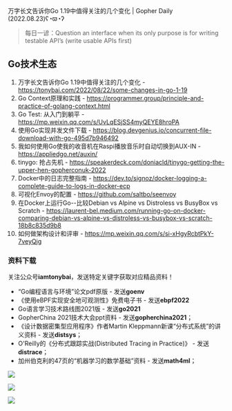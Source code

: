 万字长文告诉你Go 1.19中值得关注的几个变化 | Gopher Daily (2022.08.23)ʕ◔ϖ◔ʔ

>每日一谚：Question an interface when its only purpose is for writing testable API’s (write usable APIs first)

 
## Go技术生态

1. 万字长文告诉你Go 1.19中值得关注的几个变化 - https://tonybai.com/2022/08/22/some-changes-in-go-1-19
2. Go Context原理和实践 - https://programmer.group/principle-and-practice-of-golang-context.html
3. Go Test: 从入门到躺平 - https://mp.weixin.qq.com/s/UvLqESjSS4myQEYE8hroPA
4. 使用Go实现并发文件下载 - https://blog.devgenius.io/concurrent-file-download-with-go-495d7b946492
5. 我如何使用Go使我的收音机在Raspi播放音乐时自动切换到AUX-IN - https://appliedgo.net/auxin/
6. tinygo: 抢占先机 - https://speakerdeck.com/doniacld/tinygo-getting-the-upper-hen-gopherconuk-2022
7. Docker中的日志完整指南 - https://dev.to/signoz/docker-logging-a-complete-guide-to-logs-in-docker-ecp
8. 可视化Envoy的配置 - https://github.com/saltbo/seenvoy
9. 在Docker上运行Go--比较Debian vs Alpine vs Distroless vs BusyBox vs Scratch - https://laurent-bel.medium.com/running-go-on-docker-comparing-debian-vs-alpine-vs-distroless-vs-busybox-vs-scratch-18b8c835d9b8
10. 如何做架构设计和评审 - https://mp.weixin.qq.com/s/si-xHgyRcbtPkY-7veyQjg

### 资料下载

关注公众号**iamtonybai**，发送特定关键字获取对应精品资料！

* “Go编程语言与环境”论文pdf原版 - 发送**goenv**
* 《使用eBPF实现安全地可观测性》免费电子书 - 发送**ebpf2022**
* Go语言学习技术路线图2021版 - 发送**go2021**
* GopherChina 2021技术大会ppt资料 - 发送**gopherchina2021**；
* 《设计数据密集型应用程序》作者Martin Kleppmann新课“分布式系统”的讲义资料 - 发送**distsys**；
* O'Reilly的《分布式跟踪实战(Distributed Tracing in Practice)》 - 发送**distrace**；
* 加州伯克利的47页的“机器学习的数学基础”资料 - 发送**math4ml**；

![](https://mmbiz.qpic.cn/mmbiz_png/cH6WzfQ94mb54jsFJZ3Knmz8obUsf3PBShthmdSw5E01TcYmUReGkj0BWpxHak1HlnlzHvLmKax53YSGr7aNlA/0?wx_fmt=png)

![](https://mmbiz.qpic.cn/mmbiz_png/cH6WzfQ94mZsOgPXTXZgWiaE03ib9r9WFJXC6xJCA5Y6VSesOZqlGxYfODibvR7UPGxiaM7SZZNQZkRtggPXEfBdwQ/0?wx_fmt=png)

![](https://mmbiz.qpic.cn/mmbiz_png/cH6WzfQ94mb54jsFJZ3Knmz8obUsf3PBrSoqeMvoWCticN2cpU64fJ0FYQdXJhP7ia7WRh8628uOAsQYeE2NibRRw/0?wx_fmt=png)

